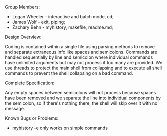 Group Members:
* Logan Wheeler - interactive and batch mode, cd;
* James Wolf - exit, piping;
* Zachary Behn - myhistory, makefile, readme.md;

Design Overview: 

Coding is contained within a single file using parsing methods to remove and separate extraneous info like spaces and semicolons.
Commands are handled sequentially by line and semicolon where individual commands have unlimited arguments but may not process if too many are provided.
We use threads to protect the main shell from collapsing and to execute all shell commands to prevent the shell collapsing on a bad command.

Complete Specification: 

Any empty spaces between semicolons will not process because spaces have been removed and we separate the line into individual components by the semicolon,
so if there's nothing there, the shell will skip over it with no message.

Known Bugs or Problems:
* myhistory -e only works on simple commands

